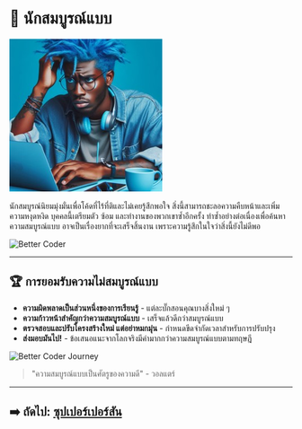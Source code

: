 # 🎯 นักสมบูรณ์แบบ

![The Perfectionist](assets/perfectionist.jpg)

นักสมบูรณ์นิยมมุ่งมั่นเพื่อโค้ดที่ไร้ที่ติและไม่เคยรู้สึกพอใจ สิ่งนี้สามารถชะลอความคืบหน้าและเพิ่มความหงุดหงิด บุคคลนี้เตรียมตัว ซ้อม และทำงานของพวกเขาซ้ำอีกครั้ง ทำซ้ำอย่างต่อเนื่องเพื่อค้นหาความสมบูรณ์แบบ อาจเป็นเรื่องยากที่จะเสร็จสิ้นงาน เพราะความรู้สึกในใจว่าสิ่งนี้ยังไม่ดีพอ

![Better Coder](assets/BetterGiF.gif)

---

## 🏆 การยอมรับความไม่สมบูรณ์แบบ

- **ความผิดพลาดเป็นส่วนหนึ่งของการเรียนรู้** - แต่ละบั๊กสอนคุณบางสิ่งใหม่ ๆ
- **ความก้าวหน้าสำคัญกว่าความสมบูรณ์แบบ** - เสร็จแล้วดีกว่าสมบูรณ์แบบ
- **ตรวจสอบและปรับโครงสร้างใหม่ แต่อย่าหมกมุ่น** - กำหนดขีดจำกัดเวลาสำหรับการปรับปรุง
- **ส่งมอบมันไป!** - ข้อเสนอแนะจากโลกจริงมีค่ามากกว่าความสมบูรณ์แบบตามทฤษฎี

![Better Coder Journey](assets/A%20Better%20Coder%20shorter%20than%20shortest.gif)

> "ความสมบูรณ์แบบเป็นศัตรูของความดี" - วอลแตร์

---

## ➡️ ถัดไป: [ซุปเปอร์เปอร์สัน](the-superperson.md)
